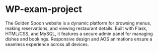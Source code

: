 # WP-exam-project
The Golden Spoon website is a dynamic platform for browsing menus, making reservations, and viewing restaurant details. Built with Flask, HTML/CSS, and MySQL, it features a secure admin panel for managing dishes and bookings. Responsive design and AOS animations ensure a seamless experience across all devices.
